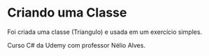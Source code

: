 # Criando uma Classe

Foi criada uma classe (Triangulo) e usada em um exercício simples.

Curso C# da Udemy com professor Nélio Alves.
